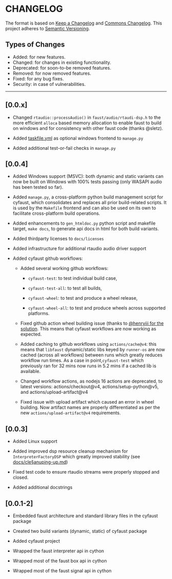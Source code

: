 # CHANGELOG

The format is based on [Keep a Changelog](https://keepachangelog.com/en/1.0.0/) and [Commons Changelog](https://common-changelog.org). This project adheres to [Semantic Versioning](https://semver.org/spec/v2.0.0.html).

## Types of Changes

- Added: for new features.
- Changed: for changes in existing functionality.
- Deprecated: for soon-to-be removed features.
- Removed: for now removed features.
- Fixed: for any bug fixes.
- Security: in case of vulnerabilities.

---

## [0.0.x]

- Changed `rtaudio::processAudio()` in `faust/audio/rtaudi-dsp.h` to the more efficient `alloca` based memory allocation to enable faust to build on windows and for consistency with other faust code (thanks @sletz).

- Added [taskfile.yml](https://taskfile.dev/) as optional windows frontend to `manage.py`

- Added additional test-or-fail checks in `manage.py`

## [0.0.4]

- Added Windows support (MSVC): both dynamic and static variants can now be built on Windows with 100% tests passing (only WASAPI audio has been tested so far).

- Added  `manage.py`, a cross-platform python build management script for cyfaust, which consolidates and replaces all prior build-related scripts. It is used by the `Makefile` frontend and can also be used on its own to facilitate cross-platform build operations.

- Added enhancements to `gen_htmldoc.py` python script and makefile target, `make docs`, to generate api docs in html for both build variants.

- Added thirdparty licenses to `docs/licenses`

- Added infrastructure for additional rtaudio audio driver support

- Added cyfaust github workflows:

  - Added several working github workflows:

    - `cyfaust-test`: to test individual build case,

    - `cyfaust-test-all`: to test all builds,

    - `cyfaust-wheel`: to test and produce a wheel release,

    - `cyfaust-wheel-all`: to test and produce wheels across supported platforms.

  - Fixed github action wheel building issue (thanks to [@henryiii for the solution](https://github.com/pypa/wheel/issues/573#issuecomment-1902083893!). This means that cyfaust workflows are now working as expected.

  - Added caching to github workflows using `actions/cache@v4`: this means that `libfaust` dynamic/static libs keyed by `runner-os` are now cached (across all workflows) between runs which greatly reduces workflow run times. As a case in point,`cyfaust-test` which previously ran for 32 mins now runs in 5.2 mins if a cached lib is available.

  - Changed workflow actions, as nodejs 16 actions are deprecated, to latest versions: actions/checkout@v4, actions/setup-python@v5, and actions/upload-artifact@v4

  - Fixed issue with upload artifact which caused an error in wheel building. Now artifact names are properly differentiated as per the new `actions/upload-artifact@v4` requirements.

## [0.0.3]

- Added Linux support

- Added improved dsp resource cleanup mechanism for `InterpreterFactoryDSP` which greatly improved stability (see [docs/cle§anuping-up.md](https://github.com/shakfu/cyfaust/blob/main/docs/devnotes/cleaning-up.md))

- Fixed test code to ensure rtaudio streams were properly stopped and closed.

- Added additional docstrings

## [0.0.1-2]

- Embedded faust architecture and standard library files in the cyfaust package

- Created two build variants (dynamic, static) of cyfaust package

- Added cyfaust project

- Wrapped the faust interpreter api in cython

- Wrapped most of the faust box api in cython

- Wrapped most of the faust signal api in cython
